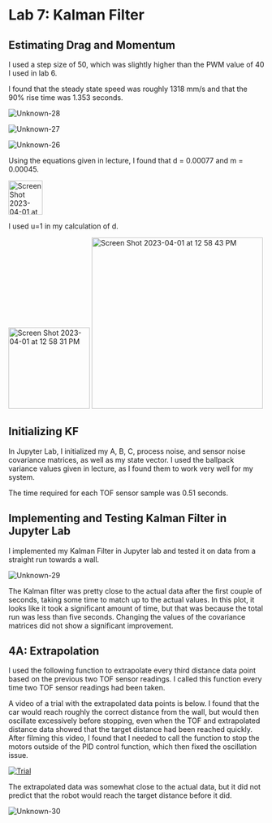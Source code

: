 # Lab 7: Kalman Filter

## Estimating Drag and Momentum

I used a step size of 50, which was slightly higher than the PWM value of 40 I used in lab 6. 

I found that the steady state speed was roughly 1318 mm/s and that the 90% rise time was 1.353 seconds.

![Unknown-28](https://user-images.githubusercontent.com/123786420/229270392-686165b6-7483-4c1d-8493-259a85333e0e.png)

![Unknown-27](https://user-images.githubusercontent.com/123786420/229270396-6ec94149-d9d4-49ec-ba10-8871f51319d6.png)

![Unknown-26](https://user-images.githubusercontent.com/123786420/229270399-5bad97cd-49f4-4eb1-8439-79cf6cf3d66a.png)



Using the equations given in lecture, I found that d = 0.00077 and m = 0.00045.

<img width="67" alt="Screen Shot 2023-04-01 at 12 58 17 PM" src="https://user-images.githubusercontent.com/123786420/229304426-952b20d3-2db1-4f8b-8ce5-f3e2c6de21d5.png">

I used u=1 in my calculation of d.

<img width="160" alt="Screen Shot 2023-04-01 at 12 58 31 PM" src="https://user-images.githubusercontent.com/123786420/229304433-0ec902ad-b276-4cb6-876e-5a541d60688f.png">
<img width="337" alt="Screen Shot 2023-04-01 at 12 58 43 PM" src="https://user-images.githubusercontent.com/123786420/229304436-be3e7810-56f3-485e-a01b-8c41d8ee267a.png">


## Initializing KF

In Jupyter Lab, I initialized my A, B, C, process noise, and sensor noise covariance matrices, as well as my state vector. I used the ballpack variance values given in lecture, as I found them to work very well for my system.

The time required for each TOF sensor sample was 0.51 seconds.

<script src="https://gist.github.com/sarika2446/25da492d43e9cf04b448f69cb5847ed6.js"></script>

## Implementing and Testing Kalman Filter in Jupyter Lab

I implemented  my Kalman Filter in Jupyter lab and tested it on data from a straight run towards a wall.

<script src="https://gist.github.com/sarika2446/9a6066f4dc25589f6e06404ff090f3ed.js"></script>

![Unknown-29](https://user-images.githubusercontent.com/123786420/229270707-07cbeec6-c827-46d2-a4d8-a17ff9f291b5.png)

The Kalman filter was pretty close to the actual data after the first couple of seconds, taking some time to match up to the actual values. In this plot, it looks like it took a significant amount of time, but that was because the total run was less than five seconds. Changing the values of the covariance matrices did not show a significant improvement.


## 4A: Extrapolation

I used the following function to extrapolate every third distance data point based on the previous two TOF sensor readings. I called this function every time two TOF sensor readings had been taken. 

<script src="https://gist.github.com/sarika2446/f200e49a58a3d139c3a8bd3b120d0811.js"></script>

A video of a trial with the extrapolated data points is below. I found that the car would reach roughly the correct distance from the wall, but would then oscillate excessively before stopping, even when the TOF and extrapolated distance data showed that the target distance had been reached quickly. After filming this video, I found that I needed to call the function to stop the motors outside of the PID control function, which then fixed the oscillation issue. 

[![Trial](https://img.youtube.com/vi/gCbYJXaKya8/0.jpg)](https://www.youtube.com/watch?v=gCbYJXaKya8 "Trial")

The extrapolated data was somewhat close to the actual data, but it did not predict that the robot would reach the target distance before it did.

![Unknown-30](https://user-images.githubusercontent.com/123786420/229308523-f4448acf-7a88-4891-922d-28011938d37b.png)




